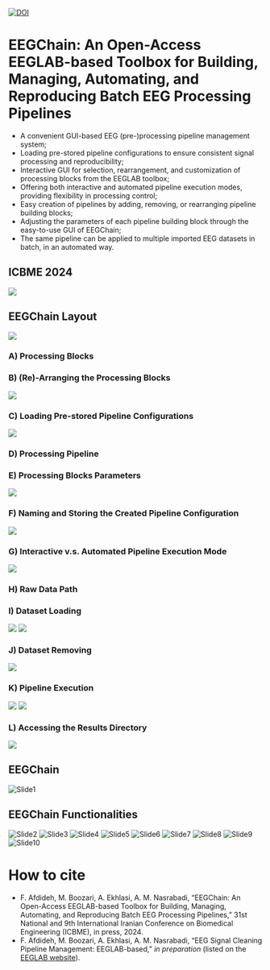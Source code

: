 [![DOI](https://zenodo.org/badge/867418734.svg)](https://doi.org/10.5281/zenodo.13888486)
# EEGChain: An Open-Access EEGLAB-based Toolbox for Building, Managing, Automating, and Reproducing Batch EEG Processing Pipelines
* A convenient GUI-based EEG (pre-)processing pipeline management system;
* Loading pre-stored pipeline configurations to ensure consistent signal processing and reproducibility;
* Interactive GUI for selection, rearrangement, and customization of processing blocks from the EEGLAB toolbox;
* Offering both interactive and automated pipeline execution modes, providing flexibility in processing control;
* Easy creation of pipelines by adding, removing, or rearranging pipeline building blocks;
* Adjusting the parameters of each pipeline building block through the easy-to-use GUI of EEGChain;
* The same pipeline can be applied to multiple imported EEG datasets in batch, in an automated way.

##  ICBME 2024
![](/ppt/ICBME2024.PNG)

##  EEGChain Layout
![](/ppt/EEGChain-parts.png)

###  A) Processing Blocks

###  B) (Re)-Arranging the Processing Blocks
![](/ppt/creation.gif)

###  C) Loading Pre-stored Pipeline Configurations
![](/ppt/configImport.gif)

###  D) Processing Pipeline

###  E) Processing Blocks Parameters
![](/ppt/parameterSetting.gif)

###  F) Naming and Storing the Created Pipeline Configuration
![](/ppt/config.gif)

###  G) Interactive v.s. Automated Pipeline Execution Mode
![](/ppt/interactive.gif)

###  H) Raw Data Path

###  I) Dataset Loading
![](/ppt/dataImportManual.gif)
![](/ppt/dataImportMat.gif)

###  J) Dataset Removing
![](/ppt/dataRemove.gif)

###  K) Pipeline Execution
![](/ppt/startRunning.gif)
![](/ppt/batchProc.gif)

###  L) Accessing the Results Directory
![](/ppt/open.gif)

## EEGChain
![Slide1](/ppt/GUI.gif)

## EEGChain Functionalities
![Slide2](/ppt/Slide2.PNG)
![Slide3](/ppt/Slide3.PNG)
![Slide4](/ppt/Slide4.PNG)
![Slide5](/ppt/Slide5.PNG)
![Slide6](/ppt/Slide6.PNG)
![Slide7](/ppt/Slide7.PNG)
![Slide8](/ppt/Slide8.PNG)
![Slide9](/ppt/Slide9.PNG)
![Slide10](/ppt/Slide10.PNG)

# How to cite
* F. Afdideh, M. Boozari, A. Ekhlasi, A. M. Nasrabadi, “EEGChain: An Open-Access EEGLAB-based Toolbox for Building, Managing, Automating, and Reproducing Batch EEG Processing Pipelines,” 31st National and 9th International Iranian Conference on Biomedical Engineering (ICBME), in press, 2024.
* F. Afdideh, M. Boozari, A. Ekhlasi, A. M. Nasrabadi, “EEG Signal Cleaning Pipeline Management: EEGLAB-based,” *in preparation* (listed on the [EEGLAB website](https://eeglab.org/tutorials/11_Scripting/automated_pipeline.html#other-eeglab-pipelines)).
